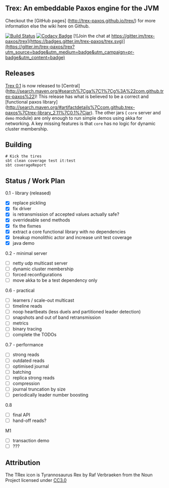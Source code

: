 ## Trex: An embeddable Paxos engine for the JVM

Checkout the [GitHub pages] (http://trex-paxos.github.io/trex/) for more information else the wiki here on Github.

[![Build Status](https://travis-ci.org/trex-paxos/trex.svg?branch=master)](https://travis-ci.org/trex-paxos/trex)
[![Codacy Badge](https://www.codacy.com/project/badge/73b345d5a4c74a4d9d458596e64fe212)](https://www.codacy.com/app/simbo1905remixed/trex)
[![Join the chat at https://gitter.im/trex-paxos/trex](https://badges.gitter.im/trex-paxos/trex.svg)](https://gitter.im/trex-paxos/trex?utm_source=badge&utm_medium=badge&utm_campaign=pr-badge&utm_content=badge)

## Releases

[Trex 0.1](https://github.com/trex-paxos/trex/tree/1.0)
is now released to [Central] (http://search.maven.org/#search%7Cga%7C1%7Cg%3A%22com.github.trex-paxos%22)! This release
has what is believed to be a correct and [functional paxos library] (http://search.maven.org/#artifactdetails%7Ccom.github.trex-paxos%7Ctrex-library_2.11%7C0.1%7Cjar).
The other jars ( `core` server and `demo` module) are only enough to run simple demos using akka for networking.
A key missing features is that `core` has no logic for dynamic cluster membership.

## Building

```
# Kick the tires
sbt clean coverage test it:test
sbt coverageReport
```

## Status /  Work Plan

0.1 - library (released)

- [x] replace pickling
- [x] fix driver
- [x] is retransmission of accepted values actually safe?
- [x] overrideable send methods
- [x] fix the fixmes
- [x] extract a core functional library with no dependencies
- [x] breakup monolithic actor and increase unit test coverage
- [x] java demo

0.2 - minimal server

- [ ] netty udp multicast server
- [ ] dynamic cluster membership
- [ ] forced reconfigurations
- [ ] move akka to be a test dependency only

0.6 - practical

- [ ] learners / scale-out multicast
- [ ] timeline reads
- [ ] noop heartbeats (less duels and partitioned leader detection)
- [ ] snapshots and out of band retransmission
- [ ] metrics
- [ ] binary tracing 
- [ ] complete the TODOs

0.7 - performance

- [ ] strong reads
- [ ] outdated reads
- [ ] optimised journal 
- [ ] batching 
- [ ] replica strong reads
- [ ] compression 
- [ ] journal truncation by size 
- [ ] periodically leader number boosting

0.8 

- [ ] final API
- [ ] hand-off reads? 

M1

- [ ] transaction demo
- [ ] ???

## Attribution

The TRex icon is Tyrannosaurus Rex by Raf Verbraeken from the Noun Project licensed under [CC3.0](http://creativecommons.org/licenses/by/3.0/us/)

